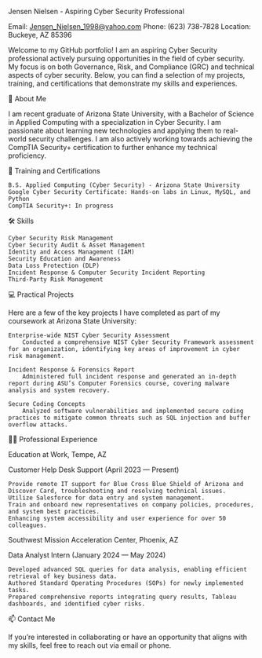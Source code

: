Jensen Nielsen - Aspiring Cyber Security Professional

Email: Jensen_Nielsen_1998@yahoo.com
Phone: (623) 738-7828
Location: Buckeye, AZ 85396

Welcome to my GitHub portfolio! I am an aspiring Cyber Security professional actively pursuing opportunities in the field of cyber security. My focus is on both Governance, Risk, and Compliance (GRC) and technical aspects of cyber security. Below, you can find a selection of my projects, training, and certifications that demonstrate my skills and experiences.

🚀 About Me

I am recent graduate of Arizona State University, with a Bachelor of Science in Applied Computing with a specialization in Cyber Security. I am passionate about learning new technologies and applying them to real-world security challenges. I am also actively working towards achieving the CompTIA Security+ certification to further enhance my technical proficiency.

📜 Training and Certifications

    B.S. Applied Computing (Cyber Security) - Arizona State University
    Google Cyber Security Certificate: Hands-on labs in Linux, MySQL, and Python
    CompTIA Security+: In progress

🛠️ Skills

    Cyber Security Risk Management
    Cyber Security Audit & Asset Management
    Identity and Access Management (IAM)
    Security Education and Awareness
    Data Loss Protection (DLP)
    Incident Response & Computer Security Incident Reporting
    Third-Party Risk Management

💻 Practical Projects

Here are a few of the key projects I have completed as part of my coursework at Arizona State University:

    Enterprise-wide NIST Cyber Security Assessment
        Conducted a comprehensive NIST Cyber Security Framework assessment for an organization, identifying key areas of improvement in cyber risk management.

    Incident Response & Forensics Report
        Administered full incident response and generated an in-depth report during ASU’s Computer Forensics course, covering malware analysis and system recovery.

    Secure Coding Concepts
        Analyzed software vulnerabilities and implemented secure coding practices to mitigate common threats such as SQL injection and buffer overflow attacks.

👨‍💼 Professional Experience

Education at Work, Tempe, AZ

Customer Help Desk Support (April 2023 — Present)

    Provide remote IT support for Blue Cross Blue Shield of Arizona and Discover Card, troubleshooting and resolving technical issues.
    Utilize Salesforce for data entry and system management.
    Train and onboard new representatives on company policies, procedures, and system best practices.
    Enhancing system accessibility and user experience for over 50 colleagues.

Southwest Mission Acceleration Center, Phoenix, AZ

Data Analyst Intern (January 2024 — May 2024)

    Developed advanced SQL queries for data analysis, enabling efficient retrieval of key business data.
    Authored Standard Operating Procedures (SOPs) for newly implemented tasks.
    Prepared comprehensive reports integrating query results, Tableau dashboards, and identified cyber risks.

📫 Contact Me

If you’re interested in collaborating or have an opportunity that aligns with my skills, feel free to reach out via email or phone.
